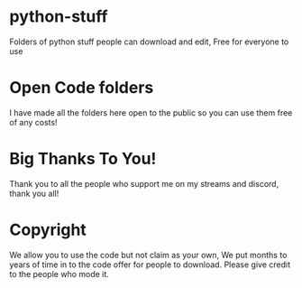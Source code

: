 # python-stuff
Folders of python stuff people can download and edit, Free for everyone to use

# Open Code folders
  I have made all the folders here open to the public so you can use them free of any costs!










# Big Thanks To You!
Thank you to all the people who support me on my streams and discord, thank you all!


# Copyright
We allow you to use the code but not claim as your own, We put months to years of time in to the code offer for people to download. Please give credit to the people who mode it.

